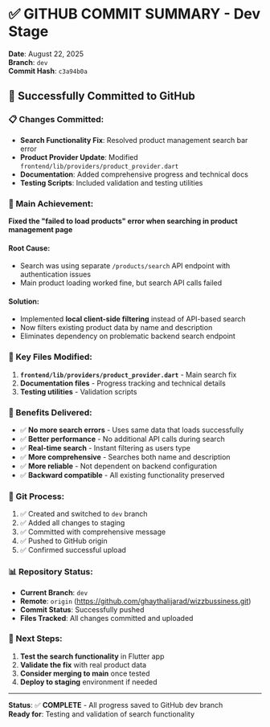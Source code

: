# ✅ GITHUB COMMIT SUMMARY - Dev Stage

**Date**: August 22, 2025  
**Branch**: `dev`  
**Commit Hash**: `c3a94b0a`

## 🚀 Successfully Committed to GitHub

### 📋 Changes Committed:
- **Search Functionality Fix**: Resolved product management search bar error
- **Product Provider Update**: Modified `frontend/lib/providers/product_provider.dart`
- **Documentation**: Added comprehensive progress and technical docs
- **Testing Scripts**: Included validation and testing utilities

### 🎯 Main Achievement:
**Fixed the "failed to load products" error when searching in product management page**

#### Root Cause:
- Search was using separate `/products/search` API endpoint with authentication issues
- Main product loading worked fine, but search API calls failed

#### Solution:
- Implemented **local client-side filtering** instead of API-based search
- Now filters existing product data by name and description
- Eliminates dependency on problematic backend search endpoint

### 📁 Key Files Modified:
1. **`frontend/lib/providers/product_provider.dart`** - Main search fix
2. **Documentation files** - Progress tracking and technical details
3. **Testing utilities** - Validation scripts

### 🎉 Benefits Delivered:
- ✅ **No more search errors** - Uses same data that loads successfully
- ✅ **Better performance** - No additional API calls during search
- ✅ **Real-time search** - Instant filtering as users type
- ✅ **More comprehensive** - Searches both name and description
- ✅ **More reliable** - Not dependent on backend configuration
- ✅ **Backward compatible** - All existing functionality preserved

### 🔄 Git Process:
1. ✅ Created and switched to `dev` branch
2. ✅ Added all changes to staging
3. ✅ Committed with comprehensive message
4. ✅ Pushed to GitHub origin
5. ✅ Confirmed successful upload

### 📊 Repository Status:
- **Current Branch**: `dev`
- **Remote**: `origin` (https://github.com/ghaythalijarad/wizzbussiness.git)
- **Commit Status**: Successfully pushed
- **Files Tracked**: All changes committed and uploaded

### 🎯 Next Steps:
1. **Test the search functionality** in Flutter app
2. **Validate the fix** with real product data
3. **Consider merging to main** once tested
4. **Deploy to staging** environment if needed

---

**Status**: ✅ **COMPLETE** - All progress saved to GitHub dev branch  
**Ready for**: Testing and validation of search functionality
